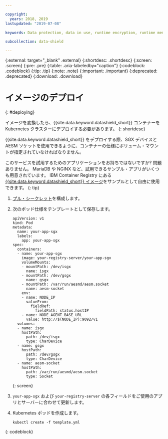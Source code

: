 ```yaml
---

copyright:
  years: 2018, 2019
lastupdated: "2019-07-08"

keywords: Data protection, data in use, runtime encryption, runtime memory encryption, encrypted memory, Intel SGX, software guard extensions, Fortanix runtime encryption

subcollection: data-shield

---
```


{:external: target="_blank" .external}
{:shortdesc: .shortdesc}
{:screen: .screen}
{:pre: .pre}
{:table: .aria-labeledby="caption"}
{:codeblock: .codeblock}
{:tip: .tip}
{:note: .note}
{:important: .important}
{:deprecated: .deprecated}
{:download: .download}


# イメージのデプロイ
{: #deploying}

イメージを変換したら、{{site.data.keyword.datashield_short}} コンテナーを Kubernetes クラスターにデプロイする必要があります。
{: shortdesc}

{{site.data.keyword.datashield_short}} をデプロイする際、SGX デバイスと AESM ソケットを使用できるように、コンテナーの仕様にボリューム・マウントが指定されていなければなりません。

このサービスを試用するためのアプリケーションをお持ちではないですか? 問題ありません。 MariaDB や NGINX など、試用できるサンプル・アプリがいくつも用意されています。 IBM Container Registry にある [{{site.data.keyword.datashield_short}} イメージ](/docs/services/Registry?topic=RegistryImages-datashield-mariadb_starter)をサンプルとして自由に使用できます。
{: tip}

1. [プル・シークレット](/docs/containers?topic=containers-images#other)を構成します。

2. 次のポッド仕様をテンプレートとして保存します。

    ```
    apiVersion: v1
    kind: Pod
    metadata:
      name: your-app-sgx
      labels:
        app: your-app-sgx
    spec:
      containers:
      - name: your-app-sgx
        image: your-registry-server/your-app-sgx
        volumeMounts:
        - mountPath: /dev/isgx
          name: isgx
        - mountPath: /dev/gsgx
          name: gsgx
        - mountPath: /var/run/aesmd/aesm.socket
          name: aesm-socket
        env:
        - name: NODE_IP
          valueFrom:
            fieldRef:
              fieldPath: status.hostIP
        - name: NODE_AGENT_BASE_URL
          value: http://$(NODE_IP):9092/v1
      volumes:
      - name: isgx
        hostPath:
          path: /dev/isgx
          type: CharDevice
      - name: gsgx
        hostPath:
          path: /dev/gsgx
          type: CharDevice
      - name: aesm-socket
        hostPath:
          path: /var/run/aesmd/aesm.socket
          type: Socket
    ```
    {: screen}

3. `your-app-sgx` および `your-registry-server` の各フィールドをご使用のアプリとサーバーに合わせて更新します。

4. Kubernetes ポッドを作成します。

   ```
   kubectl create -f template.yml
   ```
  {: codeblock}


